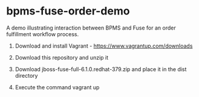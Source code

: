 bpms-fuse-order-demo
====================

A demo illustrating interaction between BPMS and Fuse for an order fulfillment workflow process.


1. Download and install Vagrant - https://www.vagrantup.com/downloads

1. Download this repository and unzip it

1. Download jboss-fuse-full-6.1.0.redhat-379.zip and place it in the dist directory

1. Execute the command vagrant up